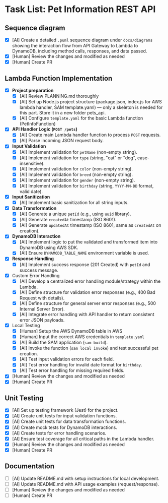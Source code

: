 # Task List: Pet Information REST API

## Sequence diagram

- [x]  [AI] Create a detailed `.puml` sequence diagram under `docs/diagrams` showing the interaction flow from API Gateway to Lambda to DynamoDB, including method calls, responses, and data passed.
- [x]  [Human] Review the changes and modified as needed
- [x]  [Human] Create PR

## Lambda Function Implementation

- [x]  **Project preparation**
    - [x]  [AI] Review PLANNING.md thoroughly
    - [x]  [AI] Set up Node.js project structure (package.json, index.js for AWS lambda handler, SAM template.yaml) — only a skeleton is needed for this part. Store it in a new folder pets_api.
    - [x]  [AI] Configure `template.yaml` for the basic Lambda function (PetInfoFunction)
- [x]  **API Handler Logic (`POST /pets`)**
    - [x]  [AI] Create main Lambda handler function to process `POST` requests.
    - [x]  [AI] Parse incoming JSON request body.
- [x]  **Input Validation**
    - [x]  [AI] Implement validation for `petName` (non-empty string).
    - [x]  [AI] Implement validation for `type` (string, "cat" or "dog", case-insensitive).
    - [x]  [AI] Implement validation for `color` (non-empty string).
    - [x]  [AI] Implement validation for `breed` (non-empty string).
    - [x]  [AI] Implement validation for `gender` (non-empty string).
    - [x]  [AI] Implement validation for `birthday` (string, `YYYY-MM-DD` format, valid date).
- [x]  **Input Sanitization**
    - [x]  [AI] Implement basic sanitization for all string inputs.
- [x]  **Data Transformation**
    - [x]  [AI] Generate a unique `petId` (e.g., using `uuid` library).
    - [x]  [AI] Generate `createdAt` timestamp (ISO 8601).
    - [x]  [AI] Generate `updatedAt` timestamp (ISO 8601, same as `createdAt` on creation).
- [x]  **DynamoDB Interaction**
    - [x]  [AI] Implement logic to put the validated and transformed item into DynamoDB using AWS SDK.
    - [x]  [AI] Ensure `DYNAMODB_TABLE_NAME` environment variable is used.
- [x]  **Response Handling**
    - [x]  [AI] Implement success response (201 Created) with `petId` and success message.
- [x] Custom Error Handling
    - [x]  [AI] Develop a centralized error handling module/strategy within the Lambda.
    - [x]  [AI] Define structure for validation error responses (e.g., 400 Bad Request with details).
    - [x]  [AI] Define structure for general server error responses (e.g., 500 Internal Server Error).
    - [x]  [AI] Integrate error handling with API handler to return consistent error JSON payloads.
- [x] Local Testing
    - [x]  [Human] Setup the AWS DynamoDB table in AWS
    - [x]  [Human] Input the correct AWS credentials in `template.yaml`
    - [x]  [AI] Build the SAM application (`sam build`).
    - [x]  [AI] Invoke the function (`sam local invoke`) and test successful pet creation.
    - [x]  [AI] Test input validation errors for each field.
    - [x]  [AI] Test error handling for invalid date format for `birthday`.
    - [x]  [AI] Test error handling for missing required fields.
- [x]  [Human] Review the changes and modified as needed
- [x]  [Human] Create PR

## Unit Testing

- [x]  [AI] Set up testing framework (Jest) for the project.
- [x]  [AI] Create unit tests for input validation functions.
- [x]  [AI] Create unit tests for data transformation functions.
- [x]  [AI] Create mock tests for DynamoDB interactions.
- [x]  [AI] Create tests for error handling scenarios.
- [x]  [AI] Ensure test coverage for all critical paths in the Lambda handler.
- [x]  [Human] Review the changes and modified as needed
- [x]  [Human] Create PR

## Documentation

- [ ]  [AI] Update README.md with setup instructions for local development.
- [ ]  [AI] Update README.md with API usage examples (request/response).
- [ ]  [Human] Review the changes and modified as needed
- [ ]  [Human] Create PR
